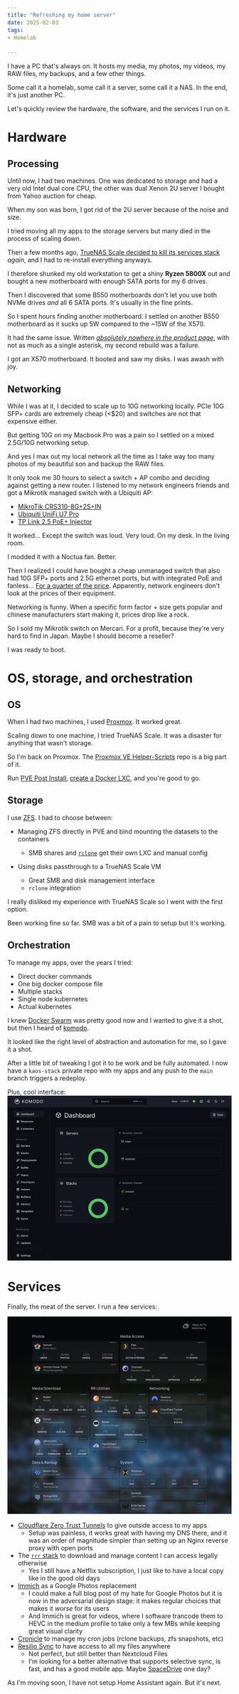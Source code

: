 ```yaml
---
title: "Refreshing my home server"
date: 2025-02-03
tags:
- Homelab

---
```


I have a PC that's always on. It hosts my media, my photos, my videos, my RAW files, my backups, and a few other things.

Some call it a homelab, some call it a server, some call it a NAS. In the end, it's just another PC.

Let's quickly review the hardware, the software, and the services I run on it.

# Hardware

## Processing

Until now, I had two machines. One was dedicated to storage and had a very old Intel dual core CPU,
the other was dual Xenon 2U server I bought from Yahoo auction for cheap.

When my son was born, I got rid of the 2U server because of the noise and size.

I tried moving all my apps to the storage servers but many died in the process of scaling down.

Then a few months ago, [TrueNAS Scale decided to kill its services stack](https://www.reddit.com/r/truenas/comments/1djk3tb/no_updates_for_truenas_scale_apps_until_q4/) *again*, and I had to re-install everything anyways.

I therefore shunked my old workstation to get a shiny **Ryzen 5800X** out and bought a new motherboard with enough SATA ports for my 6 drives.

Then I discovered that some B550 motherboards don't let you use both NVMe drives *and* all 6 SATA ports. It's usually in the fine prints.

So I spent hours finding another motherboard. I settled on another B550 motherboard as it sucks up 5W compared to the ~15W of the X570.

It had the same issue. Written [*absolutely nowhere in the product page*](https://www.asus.com/uk/motherboards-components/motherboards/tuf-gaming/tuf-gaming-b550-plus/), with not as much as a single asterisk, my second rebuild was a failure.

I got an X570 motherboard. It booted and saw my disks. I was awash with joy.

## Networking

While I was at it, I decided to scale up to 10G networking locally. PCIe 10G SFP+ cards are extremely cheap (<$20) and switches are not that expensive either.

But getting 10G on my Macbook Pro was a pain so I settled on a mixed 2.5G/10G networking setup.

And yes I max out my local network all the time as I take way too many photos of my beautiful son and backup the RAW files.

It only took me 30 hours to select a switch + AP combo and deciding against getting a new router. I listened to my network engineers friends and got a Mikrotik managed switch with a Ubiquiti AP:

- [MikroTik CRS310-8G+2S+IN](https://www.getic.com/product/mikrotik-crs310-8g-2s-in)
- [Ubiquiti UniFi U7 Pro](https://www.getic.com/product/access-point-u7-pro)
- [TP Link 2.5 PoE+ Injector](https://www.tp-link.com/jp/business-networking/accessory/tl-poe260s/)

It worked... Except the switch was loud. Very loud. On my desk. In the living room.

I modded it with a Noctua fan. Better.

Then I realized I could have bought a cheap unmanaged switch that also had 10G SFP+ ports and 2.5G ethernet ports, but with integrated PoE and fanless... [For a quarter of the price](https://www.amazon.co.jp/dp/B0D1C5KCGJ?ref=ppx_yo2ov_dt_b_fed_asin_title). Apparently, network engineers don't look at the prices of their equipment.

Networking is funny. When a specific form factor + size gets popular and chinese manufacturers start making it, prices drop like a rock.

So I sold my Mikrotik switch on Mercari. For a profit, because they're very hard to find in Japan. Maybe I should become a reseller?

I was ready to boot.

# OS, storage, and orchestration

## OS

When I had two machines, I used [Proxmox](https://www.proxmox.com/en/products/proxmox-virtual-environment/overview). It worked great.

Scaling down to one machine, I tried TrueNAS Scale. It was a disaster for anything that wasn't storage.

So I'm back on Proxmox. The [Proxmox VE Helper-Scripts](https://community-scripts.github.io/ProxmoxVE/) repo is a big part of it.

Run [PVE Post Install](https://community-scripts.github.io/ProxmoxVE/scripts?id=post-pve-install), [create a Docker LXC](https://community-scripts.github.io/ProxmoxVE/scripts?id=docker), and you're good to go.

## Storage

I use [ZFS](https://en.wikipedia.org/wiki/ZFS). I had to choose between:

- Managing ZFS directly in PVE and bind mounting the datasets to the containers
  - SMB shares and [`rclone`](https://rclone.org/) get their own LXC and manual config

- Using disks passthrough to a TrueNAS Scale VM
  - Great SMB and disk management interface
  - `rclone` integration

I really disliked my experience with TrueNAS Scale so I went with the first option.

Been working fine so far. SMB was a bit of a pain to setup but it's working.

## Orchestration

To manage my apps, over the years I tried:

- Direct docker commands
- One big docker compose file
- Multiple stacks
- Single node kubernetes
- Actual kubernetes

I knew [Docker Swarm](https://docs.docker.com/engine/swarm/) was pretty good now and I wanted to give it a shot, but then I heard of [komodo](https://komo.do/).

It looked like the right level of abstraction and automation for me, so I gave it a shot.

After a little bit of tweaking I got it to be work and be fully automated. I now have a `kaos-stack` private repo with my apps and any push to the `main` branch triggers a redeploy.

Plus, cool interface:
![Komodo interface](image.png)

# Services

Finally, the meat of the server. I run a few services:

![Homepage](featured.png)

- [Cloudflare Zero Trust Tunnels](https://developers.cloudflare.com/cloudflare-one/connections/connect-networks/) to give outside access to my apps
  - Setup was painless, it works great with having my DNS there, and it was an order of magnitude simpler than setting up an Nginx reverse proxy with open ports
- The [`rrr` stack](https://wiki.servarr.com/) to download and manage content I can access legally otherwise
  - Yes I still have a Netflix subscription, I just like to have a local copy like in the good old days
- [Immich](https://immich.app/) as a Google Photos replacement
  - I could make a full blog post of my hate for Google Photos but it is now in the adversarial design stage: it makes regular choices that makes it *worse* for its users
  - And Immich is great for videos, where I software trancode them to HEVC in the medium profile to take only a few MBs while keeping great visual clarity
- [Cronicle](https://cronicle.net/) to manage my cron jobs (rclone backups, zfs snapshots, etc)
- [Resilio Sync](https://www.resilio.com/sync/) to have access to all my files anywhere
  - Not perfect, but still better than Nextcloud Files
  - I'm looking for a better alternative that supports selective sync, is fast, and has a good mobile app. Maybe [SpaceDrive](https://www.spacedrive.com/) one day?

As I'm moving soon, I have not setup Home Assistant again. But it's next.
